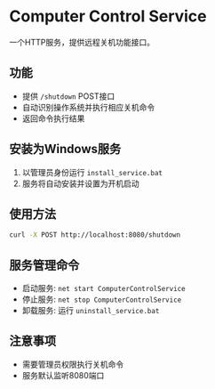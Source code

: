 # Computer Control Service

一个HTTP服务，提供远程关机功能接口。

## 功能
- 提供 `/shutdown` POST接口
- 自动识别操作系统并执行相应关机命令
- 返回命令执行结果

## 安装为Windows服务

1. 以管理员身份运行 `install_service.bat`
2. 服务将自动安装并设置为开机启动

## 使用方法
```bash
curl -X POST http://localhost:8080/shutdown
```

## 服务管理命令
- 启动服务: `net start ComputerControlService`
- 停止服务: `net stop ComputerControlService`
- 卸载服务: 运行 `uninstall_service.bat`

## 注意事项
- 需要管理员权限执行关机命令
- 服务默认监听8080端口
